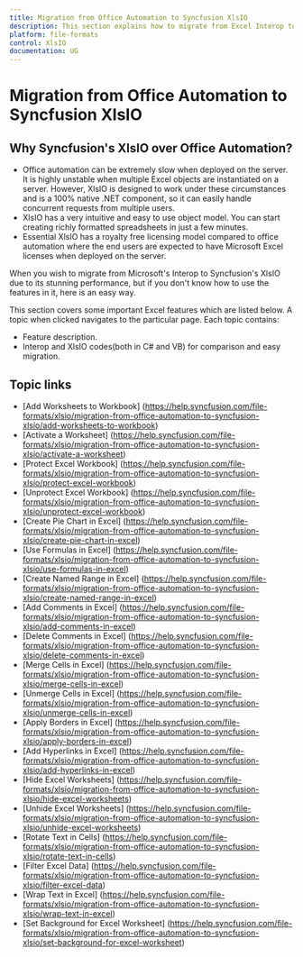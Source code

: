 ```yaml
---
title: Migration from Office Automation to Syncfusion XlsIO
description: This section explains how to migrate from Excel Interop to Syncfusion's XlsIO.
platform: file-formats
control: XlsIO
documentation: UG
---
```


# Migration from Office Automation to Syncfusion XlsIO

## Why Syncfusion's XlsIO over Office Automation?

* Office automation can be extremely slow when deployed on the server. It is highly unstable when multiple Excel objects are instantiated on a server. However, XlsIO is designed to work under these circumstances and is a 100% native .NET component, so it can easily handle concurrent requests from multiple users.
* XlsIO has a very intuitive and easy to use object model. You can start creating richly formatted spreadsheets in just a few minutes.
* Essential XlsIO has a royalty free licensing model compared to office automation where the end users are expected to have Microsoft Excel licenses when deployed on the server.

When you wish to migrate from Microsoft's Interop to Syncfusion's XlsIO due to its stunning performance, but if you don't know how to use the features in it, here is an easy way.

This section covers some important Excel features which are listed below. A topic when clicked navigates to the particular page. Each topic contains:

* Feature description.
* Interop and XlsIO codes(both in C# and VB) for comparison and easy migration.

## Topic links

* [Add Worksheets to Workbook] (https://help.syncfusion.com/file-formats/xlsio/migration-from-office-automation-to-syncfusion-xlsio/add-worksheets-to-workbook)
* [Activate a Worksheet] (https://help.syncfusion.com/file-formats/xlsio/migration-from-office-automation-to-syncfusion-xlsio/activate-a-worksheet)
* [Protect Excel Workbook] (https://help.syncfusion.com/file-formats/xlsio/migration-from-office-automation-to-syncfusion-xlsio/protect-excel-workbook)
* [Unprotect Excel Workbook] (https://help.syncfusion.com/file-formats/xlsio/migration-from-office-automation-to-syncfusion-xlsio/unprotect-excel-workbook)
* [Create Pie Chart in Excel] (https://help.syncfusion.com/file-formats/xlsio/migration-from-office-automation-to-syncfusion-xlsio/create-pie-chart-in-excel)
* [Use Formulas in Excel] (https://help.syncfusion.com/file-formats/xlsio/migration-from-office-automation-to-syncfusion-xlsio/use-formulas-in-excel)
* [Create Named Range in Excel] (https://help.syncfusion.com/file-formats/xlsio/migration-from-office-automation-to-syncfusion-xlsio/create-named-range-in-excel)
* [Add Comments in Excel] (https://help.syncfusion.com/file-formats/xlsio/migration-from-office-automation-to-syncfusion-xlsio/add-comments-in-excel)
* [Delete Comments in Excel] (https://help.syncfusion.com/file-formats/xlsio/migration-from-office-automation-to-syncfusion-xlsio/delete-comments-in-excel)
* [Merge Cells in Excel] (https://help.syncfusion.com/file-formats/xlsio/migration-from-office-automation-to-syncfusion-xlsio/merge-cells-in-excel)
* [Unmerge Cells in Excel] (https://help.syncfusion.com/file-formats/xlsio/migration-from-office-automation-to-syncfusion-xlsio/unmerge-cells-in-excel)
* [Apply Borders in Excel] (https://help.syncfusion.com/file-formats/xlsio/migration-from-office-automation-to-syncfusion-xlsio/apply-borders-in-excel)
* [Add Hyperlinks in Excel] (https://help.syncfusion.com/file-formats/xlsio/migration-from-office-automation-to-syncfusion-xlsio/add-hyperlinks-in-excel)
* [Hide Excel Worksheets] (https://help.syncfusion.com/file-formats/xlsio/migration-from-office-automation-to-syncfusion-xlsio/hide-excel-worksheets)
* [Unhide Excel Worksheets] (https://help.syncfusion.com/file-formats/xlsio/migration-from-office-automation-to-syncfusion-xlsio/unhide-excel-worksheets)
* [Rotate Text in Cells] (https://help.syncfusion.com/file-formats/xlsio/migration-from-office-automation-to-syncfusion-xlsio/rotate-text-in-cells)
* [Filter Excel Data] (https://help.syncfusion.com/file-formats/xlsio/migration-from-office-automation-to-syncfusion-xlsio/filter-excel-data)
* [Wrap Text in Excel] (https://help.syncfusion.com/file-formats/xlsio/migration-from-office-automation-to-syncfusion-xlsio/wrap-text-in-excel)
* [Set Background for Excel Worksheet] (https://help.syncfusion.com/file-formats/xlsio/migration-from-office-automation-to-syncfusion-xlsio/set-background-for-excel-worksheet)